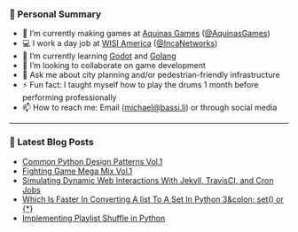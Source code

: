 ### :man: Personal Summary

- 🔭 I’m currently making games at [Aquinas Games](https://aquinasgames.ca/) ([@AquinasGames](https://github.com/AquinasGames))
- :computer: I work a day job at [WISI America](https://wisi.tv/) ([@IncaNetworks](https://github.com/incanetworks))
- 🌱 I’m currently learning [Godot](https://godotengine.org/) and [Golang](https://golang.org/)
- 👯 I’m looking to collaborate on game development
- 💬 Ask me about city planning and/or pedestrian-friendly infrastructure
- ⚡ Fun fact: I taught myself how to play the drums 1 month before performing professionally 
- 📫 How to reach me: Email (michael@bassi.li) or through social media

---

### 📕 Latest Blog Posts
<!-- BLOG-POST-LIST:START -->
- [Common Python Design Patterns Vol.1](https://bassi.li/blog/python-design-patterns-1)
- [Fighting Game Mega Mix Vol.1](https://bassi.li/blog/fighting-game-mega-mix-1)
- [Simulating Dynamic Web Interactions With Jekyll, TravisCI, and Cron Jobs](https://bassi.li/blog/simulating-dynamic-web-interactions)
- [Which Is Faster In Converting A list To A Set In Python 3&amp;colon; set() or {*}](https://bassi.li/blog/python-set-creation-performance)
- [Implementing Playlist Shuffle in Python](https://bassi.li/blog/smart-shuffling-with-python)
<!-- BLOG-POST-LIST:END -->

<!-- <img align="left" alt="LaputanMachines' Github Stats" src="https://github-readme-stats.vercel.app/api?username=LaputanMachines&show_icons=true&hide_border=true" /> -->
